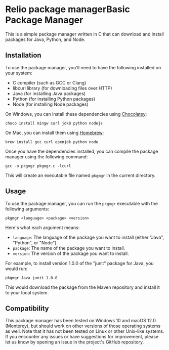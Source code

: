 Relio package managerBasic Package Manager
=====================

This is a simple package manager written in C that can download and install packages for Java, Python, and Node.

Installation
------------

To use the package manager, you'll need to have the following installed on your system:

-   C compiler (such as GCC or Clang)
-   libcurl library (for downloading files over HTTP)
-   Java (for installing Java packages)
-   Python (for installing Python packages)
-   Node (for installing Node packages)

On Windows, you can install these dependencies using [Chocolatey](https://chocolatey.org/):


`choco install mingw curl jdk8 python nodejs`

On Mac, you can install them using [Homebrew](https://brew.sh/):

`brew install gcc curl openjdk python node`

Once you have the dependencies installed, you can compile the package manager using the following command:

`gcc -o pkgmgr pkgmgr.c -lcurl`

This will create an executable file named `pkgmgr` in the current directory.

Usage
-----

To use the package manager, you can run the `pkgmgr` executable with the following arguments:


`pkgmgr <language> <package> <version>`

Here's what each argument means:

-   `language`: The language of the package you want to install (either "Java", "Python", or "Node").
-   `package`: The name of the package you want to install.
-   `version`: The version of the package you want to install.

For example, to install version 1.0.0 of the "junit" package for Java, you would run:


`pkgmgr Java junit 1.0.0`

This would download the package from the Maven repository and install it to your local system.

Compatibility
-------------

This package manager has been tested on Windows 10 and macOS 12.0 (Monterey), but should work on other versions of those operating systems as well. Note that it has not been tested on Linux or other Unix-like systems. If you encounter any issues or have suggestions for improvement, please let us know by opening an issue in the project's GitHub repository.